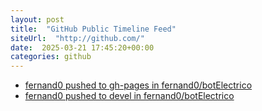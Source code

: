 ```yaml
---
layout: post
title:  "GitHub Public Timeline Feed"
siteUrl:  "http://github.com/"
date:  2025-03-21 17:45:20+00:00
categories: github
---
```

*  [fernand0 pushed to gh-pages in fernand0/botElectrico](https://github.com/fernand0/botElectrico/compare/66d99c3ed3...e9b7b81bf7)
*  [fernand0 pushed to devel in fernand0/botElectrico](https://github.com/fernand0/botElectrico/compare/dd57d50af0...ed05c07835)
